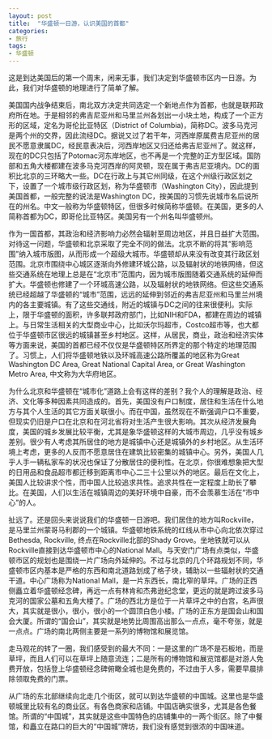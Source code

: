 ```yaml
---
layout: post
title:  "华盛顿一日游，认识美国的首都"
categories: 
- 旅行
tags: 
- 华盛顿
--- 
```


这是到达美国后的第一个周末，闲来无事，我们决定到华盛顿市区内一日游。为此，我们对华盛顿的地理进行了简单了解。

美国国内战争结束后，南北双方决定共同选定一个新地点作为首都，也就是联邦政府所在地。于是相邻的弗吉尼亚州和马里兰州各划出一小块土地，构成了一个正方形的区域，定名为哥伦比亚特区（District of Columbia)，简称DC。波多马克河是两个州的交界，因此流经DC。据说又过了若干年，河西岸原属费吉尼亚州的居民不愿意隶属DC，经民意表决后，河西岸地区又归还给弗吉尼亚州了。就这样，现在的DC只包括了Potomac河东岸地区，也不再是一个完整的正方型区域。国防部和五角大楼都建在波多马克河西岸的阿灵顿，现在属于弗吉尼亚境内。DC的面积比北京的三环略大一些。DC在行政上与其它州同级，在这个州级行政区划之下，设置了一个城市级行政区划，称为华盛顿市（Washington City），因此提到美国首都，一般完整的说法是Washington DC，按美国的习惯先说城市名后说所在的州名。中文一般称为华盛顿特区，但很多时候简称华盛顿。在美国，更多的人简称首都为DC，即哥伦比亚特区。美国另有一个州名叫华盛顿州。

作为一国首都，其政治和经济影响力必然会辐射至周边地区，并且日益扩大范围。对待这一问题，华盛顿和北京采取了完全不同的做法。北京不断的将其“影响范围”纳入城市版图，从而形成一个超级大城市。华盛顿却从来没有改变其行政区划范围。北京市围绕中心城区逐渐向外修建环城公路，以及辐射状的地铁网络，但这些交通系统在地理上总是在“北京市”范围内，因为城市版图随着交通系统的延伸而扩大。华盛顿也修建了一个环城高速公路，以及辐射状的地铁网络。但这些交通系统已经超越了华盛顿的“城市”范围，远远的延伸到邻近的弗吉尼亚州和马里兰州境内的各主要城镇。有了这些交通线，附近的城镇与DC之间的往来很便利。实际上，限于华盛顿的面积，许多联邦政府部门，比如NIH和FDA，都建在周边的城镇上。与日常生活相关的大型商业中心，比如沃尔玛超市，Costco超市等，也大都位于华盛顿市区很远的城镇甚至乡村地区。这样，从居民，商业，政治和经济实体等方面来说，美国的首都已经不仅仅是华盛顿特区所界定的那个特定的地理范围了。习惯上，人们将华盛顿地铁以及环城高速公路所覆盖的地区称为Great Washington DC Area, Great National Capital Area, or Great Washington Metro Area, 中文称为大华府地区。

为什么北京和华盛顿在“城市化”道路上会有这样的差别？我个人的理解是政治、经济、文化等多种因素共同造成的。首先，美国没有户口制度，居住和生活在什么地方与其个人生活的其它方面关联很小。而在中国，虽然现在不断强调户口不重要，但现实仍旧是户口在北京和在河北省将对生活产生很大影响。其次从经济发展角度，美国的城乡发展比较平衡，尤其是象华盛顿这样的大城市周边，几乎没有城乡差别。很少有人考虑其所居住的地方是城镇中心还是城镇外的乡村地区。从生活环境上考虑，更多的人反而不愿意居住在建筑比较密集的城镇中心。另外，美国人几乎人手一辆私家车的状况也保证了分散居住的便利性。在北京，你很难想象把大型的日用品和食品超市都迁移到距离市中心二三十公里以外的地区。最后在文化上，美国人比较讲求个性，而中国人比较追求共性。追求共性在一定程度上助长了攀比。在美国，人们以生活在城镇周边的美好环境中自豪，而不会羡慕生活在“市中心”的人。

扯远了。还是回头来说说我们的华盛顿一日游吧。我们居住的地方叫Rockville，是马里兰州蒙哥马利郡的一个城镇。华盛顿地铁系统的红线从市中心向北依次穿过Bethesda, Rockville, 终点在Rockville北部的Shady Grove。坐地铁就可以从Rockville直接到达华盛顿市中心的National Mall。与天安门广场有点类似，华盛顿市区的规划也是围绕一片广场向外延伸的。不过与北京的几个环路规划不同，华盛顿市区内基本是严格的东西和南北道路划成了格子块，辅助以一些辐射状的交通干道。中心广场称为National Mall，是一片东西长，南北窄的草坪。广场的正西侧矗立着华盛顿经念碑，再远一点有林肯和杰弗逊纪念堂，更远的就是跨过波多马克河的国家公墓和五角大楼了。广场的西北方是位于一片草坪之中的白宫，名声很大，其实就是很小，很小，很小的一个圆顶白色小楼。广场的正东方是国会山和国会大厦。所谓的“国会山”，其实就是地势比周围高出那么一点点，毫不夸张，就是一点点。广场的南北两侧主要是一系列的博物馆和展览馆。

走马观花的转了一圈，我们感受到的最大不同：一是这里的广场不是石板地，而是草坪，而且人们可以在草坪上随意流连；二是所有的博物馆和展览馆都是对游人免费开放，包括登上华盛顿经念碑俯瞰全城也是免费的，不过由于人多，需要早晨排除领取免费的门票。

从广场的东北部继续向北走几个街区，就可以到达华盛顿的中国城。这里也是华盛顿城里比较有名的商业区。有各色商家和店铺。中国店确实很多，尤其是各色餐馆。所谓的“中国城”，其实就是这些中国特色的店铺集中的一两个街区。除了中餐馆，和矗立在路口的巨大的“中国城”牌坊，我们没有感觉到很浓的中国味道。
